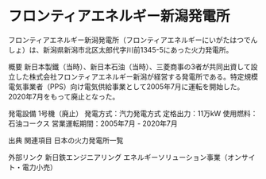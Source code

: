 # フロンティアエネルギー新潟発電所

フロンティアエネルギー新潟発電所（フロンティアエネルギーにいがたはつでんしょ）は、新潟県新潟市北区太郎代字川前1345-5にあった火力発電所。

概要
新日本製鐵（当時）、新日本石油（当時）、三菱商事の3者が共同出資して設立した株式会社フロンティアエネルギー新潟が経営する発電所である。特定規模電気事業者（PPS）向け電気供給事業として2005年7月に運転を開始した。
2020年7月をもって廃止となった。

発電設備
1号機（廃止）
発電方式：汽力発電方式
定格出力：11万kW
使用燃料：石油コークス
営業運転期間：2005年7月 - 2020年7月

出典
関連項目
日本の火力発電所一覧

外部リンク
新日鉄エンジニアリング エネルギーソリューション事業（オンサイト・電力小売）